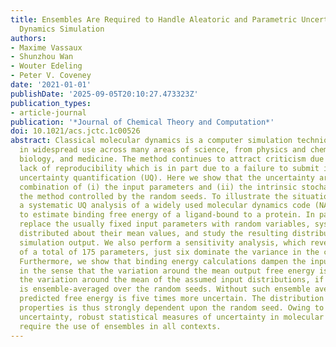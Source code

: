 ```yaml
---
title: Ensembles Are Required to Handle Aleatoric and Parametric Uncertainty in Molecular
  Dynamics Simulation
authors:
- Maxime Vassaux
- Shunzhou Wan
- Wouter Edeling
- Peter V. Coveney
date: '2021-01-01'
publishDate: '2025-09-05T20:10:27.473323Z'
publication_types:
- article-journal
publication: '*Journal of Chemical Theory and Computation*'
doi: 10.1021/acs.jctc.1c00526
abstract: Classical molecular dynamics is a computer simulation technique that is
  in widespread use across many areas of science, from physics and chemistry to materials,
  biology, and medicine. The method continues to attract criticism due its oft-reported
  lack of reproducibility which is in part due to a failure to submit it to reliable
  uncertainty quantification (UQ). Here we show that the uncertainty arises from a
  combination of (i) the input parameters and (ii) the intrinsic stochasticity of
  the method controlled by the random seeds. To illustrate the situation, we make
  a systematic UQ analysis of a widely used molecular dynamics code (NAMD), applied
  to estimate binding free energy of a ligand-bound to a protein. In particular, we
  replace the usually fixed input parameters with random variables, systematically
  distributed about their mean values, and study the resulting distribution of the
  simulation output. We also perform a sensitivity analysis, which reveals that, out
  of a total of 175 parameters, just six dominate the variance in the code output.
  Furthermore, we show that binding energy calculations dampen the input uncertainty,
  in the sense that the variation around the mean output free energy is less than
  the variation around the mean of the assumed input distributions, if the output
  is ensemble-averaged over the random seeds. Without such ensemble averaging, the
  predicted free energy is five times more uncertain. The distribution of the predicted
  properties is thus strongly dependent upon the random seed. Owing to this substantial
  uncertainty, robust statistical measures of uncertainty in molecular dynamics simulation
  require the use of ensembles in all contexts.
---
```

